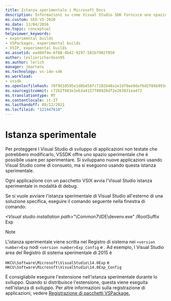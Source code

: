 ```yaml
---
title: Istanza sperimentale | Microsoft Docs
description: Informazioni su come Visual Studio SDK fornisce uno spazio sperimentale per eseguire applicazioni non testate in modalità di debug.
ms.custom: SEO-VS-2020
ms.date: 11/04/2016
ms.topic: conceptual
helpviewer_keywords:
- experimental builds
- VSPackages, experimental builds
- VSIP, experimental builds
ms.assetid: ead0df4e-6f88-4b42-9297-581b7902f050
author: leslierichardson95
ms.author: lerich
manager: jmartens
ms.technology: vs-ide-sdk
ms.workload:
- vssdk
ms.openlocfilehash: 70f9d10595e1d0b458fc7102b48a1e1df8ee9daf6d2f04b993e7814891c41273
ms.sourcegitcommit: c72b2f603e1eb3a4157f00926df2e263831ea472
ms.translationtype: MT
ms.contentlocale: it-IT
ms.lasthandoff: 08/12/2021
ms.locfileid: "121447610"
---
```

# <a name="the-experimental-instance"></a>Istanza sperimentale
Per proteggere l Visual Studio di sviluppo di applicazioni non testate che potrebbero modificarlo, VSSDK offre uno spazio sperimentale che è possibile usare per sperimentare. Si sviluppano nuove applicazioni usando Visual Studio come di consueto, ma si eseguono usando questa istanza sperimentale.

 Ogni applicazione con un pacchetto VSIX avvia l'Visual Studio istanza sperimentale in modalità di debug.

 Se si vuole avviare l'istanza sperimentale di Visual Studio all'esterno di una soluzione specifica, eseguire il comando seguente nella finestra di comando:

 *\<Visual studio installation path>*"\Common7\IDE\devenv.exe" /RootSuffix Exp

> [!NOTE]
> L'istanza sperimentale viene scritta nel Registro di sistema nei `<version number>Exp` nodi `<version number>Exp_Config` e . Ad esempio, l Visual Studio area del Registro di sistema sperimentale di 2015 è
>
> `HKCU\Software\Microsoft\VisualStudio\14.0Exp` e `HKCU\Software\Microsoft\VisualStudio\14.0Exp_Config`

 È consigliabile eseguire l'estensione nell'istanza sperimentale durante lo sviluppo. Quando si distribuisce l'estensione, questa viene eseguita nell'istanza di sviluppo. Per altre informazioni sulla registrazione di applicazioni, vedere [Registrazione di pacchetti VSPackage.](../extensibility/internals/registering-vspackages.md)
